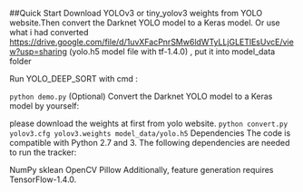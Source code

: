 ##Quick Start
Download YOLOv3 or tiny_yolov3 weights from YOLO website.Then convert the Darknet YOLO model to a Keras model. Or use what i had converted https://drive.google.com/file/d/1uvXFacPnrSMw6ldWTyLLjGLETlEsUvcE/view?usp=sharing (yolo.h5 model file with tf-1.4.0) , put it into model_data folder

Run YOLO_DEEP_SORT with cmd :

`python demo.py`
(Optional) Convert the Darknet YOLO model to a Keras model by yourself:

 please download the weights at first from yolo website. 
 `python convert.py yolov3.cfg yolov3.weights model_data/yolo.h5`
Dependencies
The code is compatible with Python 2.7 and 3. The following dependencies are needed to run the tracker:

NumPy
sklean
OpenCV
Pillow
Additionally, feature generation requires TensorFlow-1.4.0.
